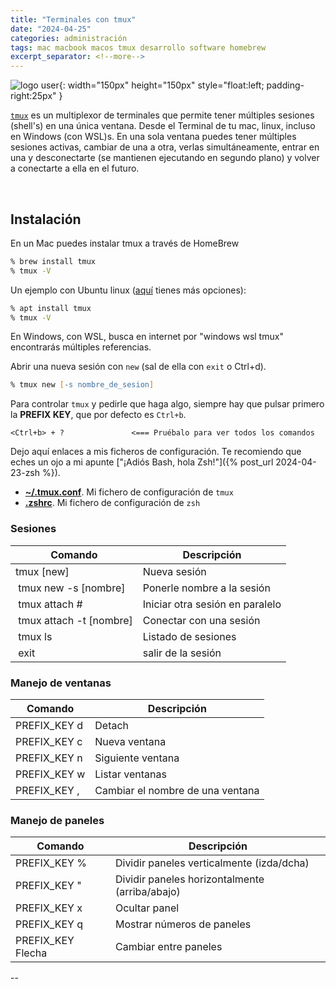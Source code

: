 ```yaml
---
title: "Terminales con tmux"
date: "2024-04-25"
categories: administración
tags: mac macbook macos tmux desarrollo software homebrew
excerpt_separator: <!--more-->
---
```


![logo user](/assets/img/posts/logo-tmux.svg){: width="150px" height="150px" style="float:left; padding-right:25px" }

[`tmux`](https://github.com/tmux/tmux/wiki) es un multiplexor de terminales que permite tener múltiples sesiones (shell's) en una única ventana. Desde el Terminal de tu mac, linux, incluso en Windows (con WSL)s. En una sola ventana puedes tener múltiples sesiones activas, cambiar de una a otra, verlas simultáneamente, entrar en una y desconectarte (se mantienen ejecutando en segundo plano) y volver a conectarte a ella en el futuro.

<br clear="left"/>
<!--more-->

## Instalación

En un Mac puedes instalar tmux a través de HomeBrew

```zsh
% brew install tmux
% tmux -V
```

Un ejemplo con Ubuntu linux ([aquí](https://github.com/tmux/tmux/wiki/Installing) tienes más opciones):

```zsh
% apt install tmux
% tmux -V
```

En Windows, con WSL, busca en internet por "windows wsl tmux" encontrarás múltiples referencias.

Abrir una nueva sesión con `new` (sal de ella con `exit` o Ctrl+d).

```zsh
% tmux new [-s nombre_de_sesion]
```

Para controlar `tmux` y pedirle que haga algo, siempre hay que pulsar primero la **PREFIX KEY**, que por defecto es `Ctrl+b`.

```cli
<Ctrl+b> + ?               <=== Pruébalo para ver todos los comandos
```

Dejo aquí enlaces a mis ficheros de configuración. Te recomiendo que eches un ojo a mi apunte ["¡Adiós Bash, hola Zsh!"]({% post_url 2024-04-23-zsh %}).

- **[~/.tmux.conf](https://gist.github.com/LuisPalacios/065f4f0491d472d65ef62f67f1f418a1)**. Mi fichero de configuración de `tmux`
- **[.zshrc](https://gist.github.com/LuisPalacios/7507ce0b84adcad067320e9631648fd7)**. Mi fichero de configuración de `zsh`

### Sesiones

|Comando| Descripción|
|-|-|
| tmux [new] | Nueva sesión |
| tmux new -s [nombre] | Ponerle nombre a la sesión |
| tmux attach # | Iniciar otra sesión en paralelo |
| tmux attach -t [nombre] | Conectar con una sesión |
| tmux ls | Listado de sesiones |
| exit | salir de la sesión |

### Manejo de ventanas

|Comando| Descripción|
|-|-|
| PREFIX_KEY d | Detach |
| PREFIX_KEY c | Nueva ventana |
| PREFIX_KEY n | Siguiente ventana |
| PREFIX_KEY w | Listar ventanas |
| PREFIX_KEY , | Cambiar el nombre de una ventana |

### Manejo de paneles

|Comando| Descripción|
|-|-|
| PREFIX_KEY % | Dividir paneles verticalmente (izda/dcha) |
| PREFIX_KEY " | Dividir paneles horizontalmente (arriba/abajo) |
| PREFIX_KEY x | Ocultar panel |
| PREFIX_KEY q | Mostrar números de paneles |
| PREFIX_KEY Flecha | Cambiar entre paneles |

--
